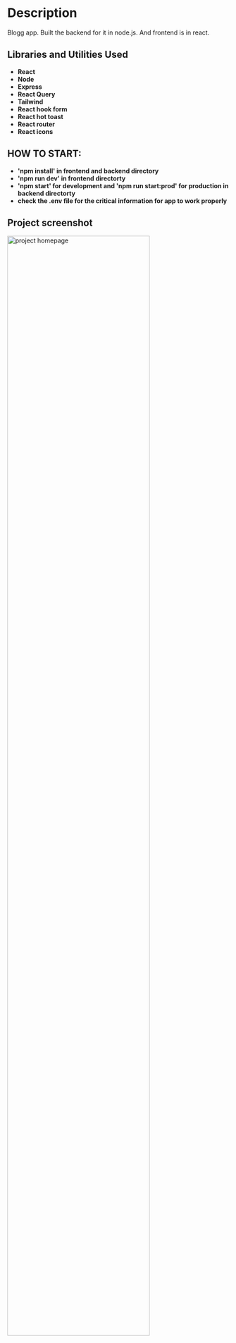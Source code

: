 <h1>Description</h1>
Blogg app. Built the backend for it in node.js. And frontend is in react.

<br />

<h2>Libraries and Utilities Used</h2>

- <b>React</b>
- <b>Node</b>
- <b>Express</b>
- <b>React Query</b>
- <b>Tailwind</b>
- <b>React hook form</b>
- <b>React hot toast</b>
- <b>React router</b>
- <b>React icons</b>

<h2>HOW TO START:</h2>

- <b>'npm install' in frontend and backend directory</b>
- <b>'npm run dev' in frontend directorty</b>
- <b>'npm start' for development and 'npm run start:prod' for production in backend directorty</b>
- <b>check the .env file for the critical information for app to work properly</b>

<h2>Project screenshot</h2>
<img src="https://i.imgur.com/q9a6sxN.png" height="80%" width="80%" alt="project homepage"/>
